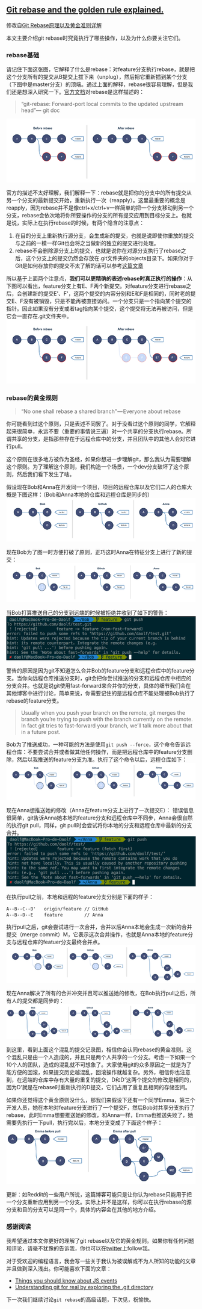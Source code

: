 ## [Git rebase and the golden rule explained.](https://medium.freecodecamp.com/git-rebase-and-the-golden-rule-explained-70715eccc372)

修改自[Git Rebase原理以及黄金准则详解](https://segmentfault.com/a/1190000005937408)

本文主要介绍git rebase时究竟执行了哪些操作，以及为什么你要关注它们。

### rebase基础
请记住下面这张图，它解释了什么是rebase：对feature分支执行rebase，就是把这个分支所有的提交从B提交上拔下来（unplug），然后把它重新插到某个分支（下图中是master分支）的顶端。通过上面的解释，rebase很容易理解，但是我们还是想深入研究一下。[官方文档](https://git-scm.com/docs/git-rebase)对rebase是这样描述的：
>“git-rebase: Forward-port local commits to the updated upstream head”— git doc

![](Git-rebase-and-the-golden-rule-explained/1.png)

官方的描述不太好理解，我们解释一下：rebase就是把你的分支中的所有提交从另一个分支的最新提交开始，重新执行一次（reapply）。这里最重要的概念是reapply，因为rebase并不是像ctrl+x/ctrl+v一样简单的把一个分支移动到另一个分支，rebase会依次地将你所要操作的分支的所有提交应用到目标分支上。也就是说，实际上在执行rebase的时候，有两个隐含的注意点：

1. 在目的分支上重新执行源分支，会生成新的提交，也就是说即使你重放的提交与之前的一模一样Git也会将之当做新的独立的提交进行处理。
2. rebase不会删除源分支上的提交，也就是说你在对源分支执行了rebase之后，这个分支上的提交仍然会存放在.git文件夹的objects目录下。如果你对于Git是如何存放你的提交不太了解的话可以参考[这篇文章](http://bit.ly/210xGKt)

所以基于上面两个注意点，**我们可以更精确的表述rebase时真正执行的操作**：从下图可以看出，feature分支上有E、F两个新提交。对feature分支进行rebase之后，会创建新的提交E'、F'，这两个提交的内容分别和E和F是相同的，同时老的提交E、F没有被销毁，只是不能再被直接访问。一个分支只是一个指向某个提交的指针。因此如果没有分支或者tag指向某个提交，这个提交将无法再被访问，但是它会一直存在.git文件夹中。
![](Git-rebase-and-the-golden-rule-explained/2.png)

### rebase的黄金规则
>“No one shall rebase a shared branch” — Everyone about rebase

你可能看到过这个原则，只是表述不同罢了。对于没看过这个原则的同学，它解释起来很简单，永远不要（重要的事情说三遍）对一个共享的分支执行rebase。所谓共享的分支，是指那些存在于远程仓库中的分支，并且团队中的其他人会对它进行pull。

这个原则在很多地方被作为圣经，如果你想进一步理解git，那么我认为需要理解这个原则。为了理解这个原则，我们构造一个场景，一个dev分支破坏了这个原则，然后我们看下发生了啥。

假设现在Bob和Anna在开发同一个项目，项目的远程仓库以及它们二人的仓库大概是下图这样：（Bob和Anna本地的仓库和远程仓库是同步的）
![](Git-rebase-and-the-golden-rule-explained/3.png)

现在Bob为了图一时方便打破了原则，正巧这时Anna在特征分支上进行了新的提交：
![](Git-rebase-and-the-golden-rule-explained/4.png)

当Bob打算推送自己的分支到远端的时候被拒绝并收到了如下的警告：
![](Git-rebase-and-the-golden-rule-explained/5.png)

警告的原因是因为git不知道怎么合并Bob的feature分支和远程仓库中的feature分支。当你向远程仓库推送分支时，git会把你尝试推送的分支和远程仓库中相应的分支合并。也就是说git使用fast-forward来合并你的分支，具体的细节我们会在其他博客中进行讨论，简单来说，你需要记住的是远程仓库不能处理被Bob执行了rebase的feature分支。

>Usually when you push your branch on the remote, git merges the branch you’re trying to push with the branch currently on the remote. In fact git tries to fast-forward your branch, we’ll talk more about that in a future post.

Bob为了推送成功，一种可能的方法是使用`git push --force`，这个命令告诉远程仓库：不要尝试合并或者做其他任何操作，而是把远程仓库中的feature分支删除，然后以我推送的feature分支为准。执行了这个命令以后，远程仓库如下：
![](Git-rebase-and-the-golden-rule-explained/6.png)

现在Anna想推送她的修改（Anna在feature分支上进行了一次提交E）：
错误信息很简单，git告诉Anna她本地的feature分支和远程仓库中不同步，Anna会很自然的执行git pull，同样，git pull时会尝试将你本地的分支和远程仓库中最新的分支合并。
![](Git-rebase-and-the-golden-rule-explained/7.png)

在执行pull之前，本地和远程的feature分支分别是下面的样子：
```
A--B--C--D'   origin/feature // GitHub
A--B--D--E    feature        // Anna
```


执行pull之后，git会尝试进行一次合并，合并以后Anna本地会生成一次新的合并提交（merge commit）M，它表示这次合并操作，也就是Anna本地的feature分支与远程仓库的featuer分支最终合并点。
![](Git-rebase-and-the-golden-rule-explained/8.png)

现在Anna解决了所有的合并冲突并且可以推送她的修改，在Bob执行pull之后，所有人的提交都是同步的：
![](Git-rebase-and-the-golden-rule-explained/9.png)

到这里，看到上面这个混乱的提交记录图，相信你会认同rebase的黄金准则。这个混乱只是由一个人造成的，并且只是两个人共享的一个分支。考虑一下如果一个10个人的团队，造成的混乱就不可想象了。大家使用git的众多原因之一就是为了能方便的回滚，如果提交历史越混乱，回滚操作就越复杂。另外，相信你也注意到，在远端的仓库中存有大量的重复的提交，D和D'这两个提交的修改是相同的，因为D'就是在rebase时重新执行的D提交，它们占用了重复且相同的存储空间。

如果你还觉得这个黄金原则没什么，那我们来假设下还有一个同学Emma，第三个开发人员，她在本地对feature分支进行了一个提交F，然后Bob对共享分支执行了rebase，此时Emma想要推送她的修改，和Anna一样，Emma也推送失败了，她需要先执行一下pull，执行完以后，本地分支变成了下面这个样子：
![](Git-rebase-and-the-golden-rule-explained/10.png)

更新：如Reddit的一些用户所说，这篇博客可能只是让你认为rebase只能用于把一个分支重新应用到另一个分支。实际上并不是这样，你可以在执行rebase的源分支和目的分支可以是同一个，具体的内容会在其他的地方介绍。

### 感谢阅读
我希望通过本文你更好的理解了git rebase以及它的黄金规则。如果你有任何问题和评论，请毫不犹豫的告诉我，你也可以在[twitter](http://bit.ly/1Tnqw29)上follow我。

对于受欢迎的编程语言，我会写一些关于我认为被误解或不为人所知的功能的文章并且做到深入浅出。你可能喜欢下面的文章：

* [Things you should know about JS events](http://bit.ly/1U9z7q0)
* [Understanding git for real by exploring the .git directory](http://bit.ly/210xGKt)

下一次我们继续讨论`git rebase`的高级话题，下次见，祝愉快。